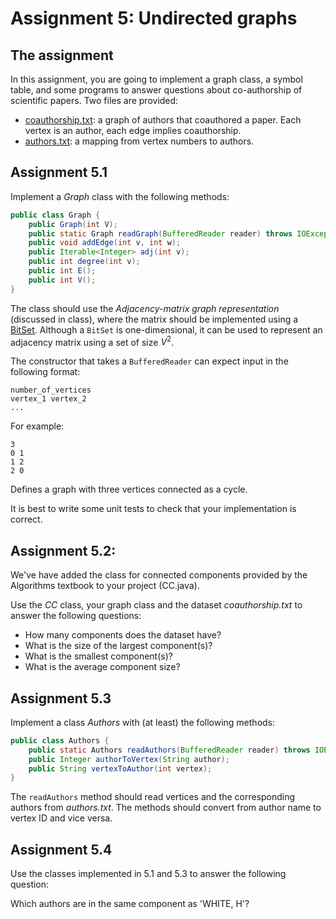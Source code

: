 # Assignment 5: Undirected graphs

## The assignment

In this assignment, you are going to implement a graph class, a symbol table,
and some programs to answer questions about co-authorship of scientific papers.
Two files are provided:

* [coauthorship.txt](coauthorship.txt): a graph of authors that coauthored a paper.
  Each vertex is an author, each edge implies coauthorship.
* [authors.txt](authors.txt): a mapping from vertex numbers to authors.

## Assignment 5.1

Implement a *Graph* class with the following methods:

~~~java
public class Graph {
    public Graph(int V);
    public static Graph readGraph(BufferedReader reader) throws IOException;
    public void addEdge(int v, int w);
    public Iterable<Integer> adj(int v);
    public int degree(int v);
    public int E();
    public int V();
}
~~~

The class should use the *Adjacency-matrix graph representation* (discussed
in class), where the matrix should be implemented using
a [BitSet](https://docs.oracle.com/javase/7/docs/api/java/util/BitSet.html).
Although a `BitSet` is one-dimensional, it can be used to represent
an adjacency matrix using a set of size $V^2$.

The constructor that takes a `BufferedReader` can expect input in the
following format:

~~~
number_of_vertices
vertex_1 vertex_2
...
~~~

For example:

~~~
3
0 1
1 2
2 0
~~~

Defines a graph with three vertices connected as a cycle.

It is best to write some unit tests to check that your implementation is
correct.

## Assignment 5.2:

We've have added the class for connected components provided by the Algorithms textbook
to your project (CC.java).

Use the *CC* class, your graph class and the dataset *coauthorship.txt* to
answer the following questions:

* How many components does the dataset have?
* What is the size of the largest component(s)?
* What is the smallest component(s)?
* What is the average component size?

## Assignment 5.3

Implement a class *Authors* with (at least) the following methods:

~~~java
public class Authors {
    public static Authors readAuthors(BufferedReader reader) throws IOException;
    public Integer authorToVertex(String author);
    public String vertexToAuthor(int vertex);
}
~~~

The `readAuthors` method should read vertices and the corresponding authors
from *authors.txt*. The methods should convert from author name to vertex ID
and vice versa.

## Assignment 5.4

Use the classes implemented in 5.1 and 5.3 to answer the following
question:

Which authors are in the same component as 'WHITE, H'?
